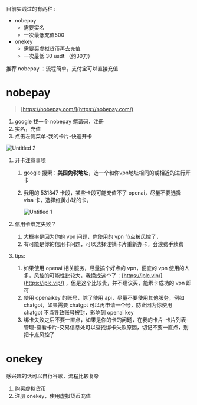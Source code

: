 目前实践过的有两种 :

- nobepay
    - 需要实名
    - 一次最低充值500
- onekey
    - 需要买虚拟货币再去充值
    - 一次最低 30 usdt （约30刀）

推荐 nobepay ：流程简单，支付宝可以直接充值

# nobepay

> [https://nobepay.com/](https://nobepay.com/)  

1. google 找一个 nobepay 邀请码，注册
2. 实名，充值
3. 点击左侧菜单-我的卡片-快速开卡

![Untitled 2](https://dvlin-notes-assets.oss-cn-beijing.aliyuncs.com/Untitled%202.png)

1. 开卡注意事项
    1. google 搜索：**美国免税地址**，选一个和你vpn地址相同的或相近的进行开卡
    2. 我用的 531847 卡段，某些卡段可能充值不了 openai，尽量不要选择 visa 卡，选择红黄小球的卡。
        
        ![Untitled 1](https://dvlin-notes-assets.oss-cn-beijing.aliyuncs.com/Untitled%201.png)
        
2. 信用卡绑定失败？
    1. 大概率是因为你的 vpn 问题，你使用的 vpn 节点被风控了，
    2. 有可能是你的信用卡问题，可以选择注销卡片重新办卡，会浪费手续费
3. tips:
    1. 如果使用 openai 相关服务，尽量搞个好点的 vpn，便宜的 vpn 使用的人多，风控的可能性比较大，我换成这个了：[https://iplc.vip/](https://iplc.vip/) ，但是这个比较贵，并不建议买，能绑卡成功的 vpn 即可
    2. 使用 openaikey 的账号，除了使用 api，尽量不要使用其他服务，例如 chatgpt，如果需要 chatgpt 可以再申请一个号，防止因为你使用 chatgpt 不当导致账号被封，影响到 openai key
    3. 绑卡失败之后不要一直点，如果是你的卡的问题，在我的卡片-卡片列表-管理-查看卡片-交易信息处可以查找绑卡失败原因，切记不要一直点，别把卡点风控了

# onekey

感兴趣的话可以自行谷歌，流程比较复杂

1. 购买虚拟货币
2. 注册 onekey，使用虚拟货币充值